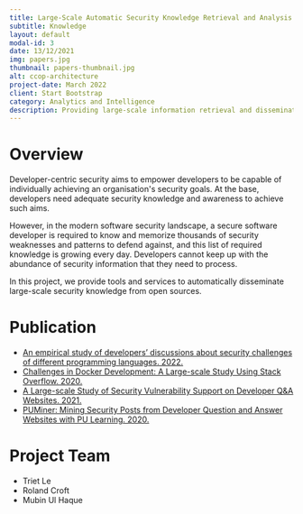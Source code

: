 ```yaml
---
title: Large-Scale Automatic Security Knowledge Retrieval and Analysis
subtitle: Knowledge
layout: default
modal-id: 3
date: 13/12/2021
img: papers.jpg
thumbnail: papers-thumbnail.jpg
alt: ccop-architecture
project-date: March 2022
client: Start Bootstrap
category: Analytics and Intelligence
description: Providing large-scale information retrieval and dissemination of security knowledge and discussions.  
---
```


# Overview

Developer-centric security aims to empower developers to be capable of individually achieving an organisation's security goals. At the base, developers need adequate security knowledge and awareness to achieve such aims.   

However, in the modern software security landscape, a secure software developer is required to know and memorize thousands of security weaknesses and patterns to defend against, and this list of required knowledge is growing every day. Developers cannot keep up with the abundance of security information that they need to process.  

In this project, we provide tools and services to automatically disseminate large-scale security knowledge from open sources.

# Publication

 - [An empirical study of developers’ discussions about security challenges of different programming languages. 2022.](https://link.springer.com/article/10.1007/s10664-021-10054-w)  
 - [Challenges in Docker Development: A Large-scale Study Using Stack Overflow. 2020.](https://dl.acm.org/doi/abs/10.1145/3382494.3410693?casa_token=MIvAbNMR9CkAAAAA:z7G1V67qebsfJ4USRZtSACIaxIdH89mr5SGOkiajYNQa8YUI2-Ss-JeQ1pF3PAHbd4Xl9-40XRBjrw)  
 - [A Large-scale Study of Security Vulnerability Support on Developer Q&A Websites. 2021.](https://dl.acm.org/doi/abs/10.1145/3463274.3463331)  
 - [PUMiner: Mining Security Posts from Developer Question and Answer Websites with PU Learning. 2020.](https://dl.acm.org/doi/abs/10.1145/3379597.3387443)  

# Project Team

- Triet Le
- Roland Croft
- Mubin Ul Haque
